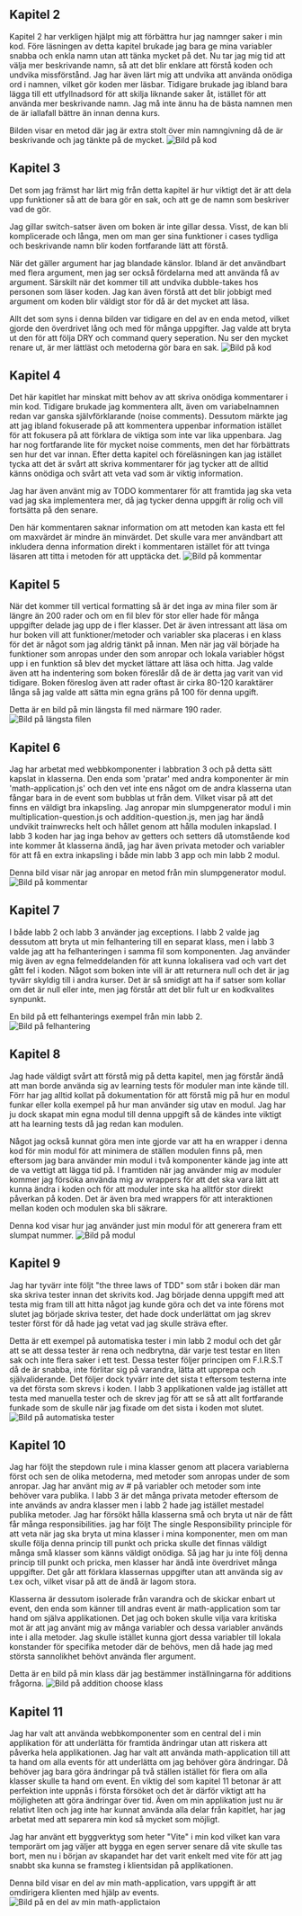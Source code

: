 
## Kapitel 2
Kapitel 2 har verkligen hjälpt mig att förbättra hur jag namnger saker i min kod. Före läsningen av detta kapitel brukade jag bara ge mina variabler snabba och enkla namn utan att tänka mycket på det. Nu tar jag mig tid att välja mer beskrivande namn, så att det blir enklare att förstå koden och undvika missförstånd. Jag har även lärt mig att undvika att använda onödiga ord i namnen, vilket gör koden mer läsbar. Tidigare brukade jag ibland bara lägga till ett utfyllnadsord för att skilja liknande saker åt, istället för att använda mer beskrivande namn. Jag må inte ännu ha de bästa namnen men de är iallafall bättre än innan denna kurs.

Bilden visar en metod där jag är extra stolt över min namngivning då de är beskrivande och jag tänkte på de mycket. 
![Bild på kod](images/name.png)

## Kapitel 3
Det som jag främst har lärt mig från detta kapitel är hur viktigt det är att dela upp funktioner så att de bara gör en sak, och att ge de namn som beskriver vad de gör.

Jag gillar switch-satser även om boken är inte gillar dessa. Visst, de kan bli komplicerade och långa, men om man ger sina funktioner i cases tydliga och beskrivande namn blir koden fortfarande lätt att förstå.

När det gäller argument har jag blandade känslor. Ibland är det användbart med flera argument, men jag ser också fördelarna med att använda få av argument. Särskilt när det kommer till att undvika dubble-takes hos personen som läser koden. Jag kan även förstå att det blir jobbigt med argument om koden blir väldigt stor för då är det mycket att läsa.

Allt det som syns i denna bilden var tidigare en del av en enda metod, vilket gjorde den överdrivet lång och med för många uppgifter. Jag valde att bryta ut den för att följa DRY och command query seperation. Nu ser den mycket renare ut, är mer lättläst och metoderna gör bara en sak. 
![Bild på kod](images/dry.png)

## Kapitel 4
Det här kapitlet har minskat mitt behov av att skriva onödiga kommentarer i min kod. Tidigare brukade jag kommentera allt, även om variabelnamnen redan var ganska självförklarande (noise comments). Dessutom märkte jag att jag ibland fokuserade på att kommentera uppenbar information istället för att fokusera på att förklara de viktiga som inte var lika uppenbara. Jag har nog fortfarande lite för mycket noise comments, men det har förbättrats sen hur det var innan. Efter detta kapitel och föreläsningen kan jag istället tycka att det är svårt att skriva kommentarer för jag tycker att de alltid känns onödiga och svårt att veta vad som är viktig information.  

Jag har även använt mig av TODO kommentarer för att framtida jag ska veta vad jag ska implementera mer, då jag tycker denna uppgift är rolig och vill fortsätta på den senare. 

Den här kommentaren saknar information om att metoden kan kasta ett fel om maxvärdet är mindre än minvärdet. Det skulle vara mer användbart att inkludera denna information direkt i kommentaren istället för att tvinga läsaren att titta i metoden för att upptäcka det.
![Bild på kommentar](images/comment.png)

## Kapitel 5
När det kommer till vertical formatting så är det inga av mina filer som är längre än 200 rader och om en fil blev för stor eller hade för många uppgifter delade jag upp de i fler klasser. Det är även intressant att läsa om hur boken vill att funktioner/metoder och variabler ska placeras i en klass för det är något som jag aldrig tänkt på innan. Men när jag väl började ha funktioner som anropas under den som anropar och lokala variabler högst upp i en funktion så blev det mycket lättare att läsa och hitta. Jag valde även att ha indentering som boken föreslår då de är detta jag varit van vid tidigare. Boken föreslog även att rader oftast är cirka 80-120 karaktärer långa så jag valde att sätta min egna gräns på 100 för denna upgift. 

Detta är en bild på min längsta fil med närmare 190 rader. 
![Bild på längsta filen](images/longest.png)

## Kapitel 6
Jag har arbetat med webbkomponenter i labbration 3 och på detta sätt kapslat in klasserna. Den enda som 'pratar' med andra komponenter är min 'math-application.js' och den vet inte ens något om de andra klasserna utan fångar bara in de event som bubblas ut från dem. Vilket visar på att det finns en väldigt bra inkapsling. Jag anropar min slumpgenerator modul i min multiplication-question.js och addition-question.js, men jag har ändå undvikit trainwrecks helt och hållet genom att hålla modulen inkapslad. I labb 3 koden har jag inga behov av getters och setters då utomstående kod inte kommer åt klasserna ändå, jag har även privata metoder och variabler för att få en extra inkapsling i både min labb 3 app och min labb 2 modul. 

Denna bild visar när jag anropar en metod från min slumpgenerator modul. 
![Bild på kommentar](images/classcall.png)

## Kapitel 7
I både labb 2 och labb 3 använder jag exceptions. I labb 2 valde jag dessutom att bryta ut min felhantering till en separat klass, men i labb 3 valde jag att ha felhanteringen i samma fil som komponenten. Jag använder mig även av egna felmeddelanden för att kunna lokalisera vad och vart det gått fel i koden. Något som boken inte vill är att returnera null och det är jag tyvärr skyldig till i andra kurser. Det är så smidigt att ha if satser som kollar om det är null eller inte, men jag förstår att det blir fult ur en kodkvalites synpunkt.

En bild på ett felhanterings exempel från min labb 2.  
![Bild på felhantering](images/error.png)

## Kapitel 8 
Jag hade väldigt svårt att förstå mig på detta kapitel, men jag förstår ändå att man borde använda sig av learning tests för moduler man inte kände till. Förr har jag alltid kollat på dokumentation för att förstå mig på hur en modul funkar eller kolla exempel på hur man använder sig utav en modul. Jag har ju dock skapat min egna modul till denna uppgift så de kändes inte viktigt att ha learning tests då jag redan kan modulen. 

Något jag också kunnat göra men inte gjorde var att ha en wrapper i denna kod för min modul för att minimera de ställen modulen finns på, men eftersom jag bara använder min modul i två komponenter kände jag inte att de va vettigt att lägga tid på. I framtiden när jag använder mig av moduler kommer jag försöka använda mig av wrappers för att det ska vara lätt att kunna ändra i koden och för att moduler inte ska ha alltför stor direkt påverkan på koden. Det är även bra med wrappers för att interaktionen mellan koden och modulen ska bli säkrare. 

Denna kod visar hur jag använder just min modul för att generera fram ett slumpat nummer. 
![Bild på modul](images/module.png)

## Kapitel 9 
Jag har tyvärr inte följt "the three laws of TDD" som står i boken där man ska skriva tester innan det skrivits kod. Jag började denna uppgift med att testa mig fram till att hitta något jag kunde göra och det va inte förens mot slutet jag började skriva tester, det hade dock underlättat om jag skrev tester först för då hade jag vetat vad jag skulle sträva efter. 

Detta är ett exempel på automatiska tester i min labb 2 modul och det går att se att dessa tester är rena och nedbrytna, där varje test testar en liten sak och inte flera saker i ett test. Dessa tester följer principen om F.I.R.S.T då de är snabba, inte förlitar sig på varandra, lätta att upprepa och självaliderande. Det följer dock tyvärr inte det sista t eftersom testerna inte va det första som skrevs i koden. I labb 3 applikationen valde jag istället att testa med manuella tester och de skrev jag för att se så att allt fortfarande funkade som de skulle när jag fixade om det sista i koden mot slutet. 
![Bild på automatiska tester](images/tests.png)

## Kapitel 10 
Jag har följt the stepdown rule i mina klasser genom att placera variablerna först och sen de olika metoderna, med metoder som anropas under de som anropar. Jag har använt mig av # på variabler och metoder som inte behöver vara publika. I labb 3 är det många privata metoder eftersom de inte används av andra klasser men i labb 2 hade jag istället mestadel publika metoder. Jag har försökt hålla klasserna små och bryta ut när de fått får många responsibilities. jag har följt The single Responsibility principle för att veta när jag ska bryta ut mina klasser i mina komponenter, men om man skulle följa denna princip till punkt och pricka skulle det finnas väldigt många små klasser som känns väldigt onödiga. Så jag har ju inte följ denna princip till punkt och pricka, men klasser har ändå inte överdrivet många uppgifter. Det går att förklara klassernas uppgifter utan att använda sig av t.ex och, vilket visar på att de ändå är lagom stora. 

Klasserna är dessutom isolerade från varandra och de skickar enbart ut event, den enda som känner till andras event är math-application som tar hand om själva applikationen. Det jag och boken skulle vilja vara kritiska mot är att jag använt mig av många variabler och dessa variabler används inte i alla metoder. Jag skulle istället kunna gjort dessa variabler till lokala konstander för specifika metoder där de behövs, men då hade jag med största sannolikhet behövt använda fler argument. 

Detta är en bild på min klass där jag bestämmer inställningarna för additions frågorna. 
![Bild på addition choose klass](images/addition.png)

## Kapitel 11
Jag har valt att använda webbkomponenter som en central del i min applikation för att underlätta för framtida ändringar utan att riskera att påverka hela applikationen. Jag har valt att använda math-application till att ta hand om alla events för att underlätta om jag behöver göra ändringar. Då behöver jag bara göra ändringar på två ställen istället för flera om alla klasser skulle ta hand om event. En viktig del som kapitel 11 betonar är att perfektion inte uppnås i första försöket och det är därför viktigt att ha möjligheten att göra ändringar över tid. Även om min applikation just nu är relativt liten och jag inte har kunnat använda alla delar från kapitlet, har jag arbetat med att separera min kod så mycket som möjligt.

Jag har använt ett byggverktyg som heter "Vite" i min kod vilket kan vara temporärt om jag väljer att bygga en egen server senare då vite skulle tas bort, men nu i början av skapandet har det varit enkelt med vite för att jag snabbt ska kunna se framsteg i klientsidan på applikationen. 

Denna bild visar en del av min math-application, vars uppgift är att omdirigera klienten med hjälp av events.
![Bild på en del av min math-applictaion](images/addition.png)
